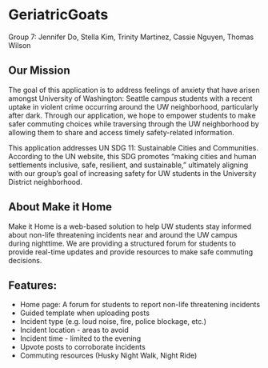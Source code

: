 # GeriatricGoats
Group 7: Jennifer Do, Stella Kim, Trinity Martinez, Cassie Nguyen, Thomas Wilson

## Our Mission
The goal of this application is to address feelings of anxiety that have arisen amongst University of Washington: Seattle campus students with a recent uptake in violent crime occurring around the UW neighborhood, particularly after dark. Through our application, we hope to empower students to make safer commuting choices while traversing through the UW neighborhood by allowing them to share and access timely safety-related information.

This application addresses UN SDG 11: Sustainable Cities and Communities. According to the UN website, this SDG promotes “making cities and human settlements inclusive, safe, resilient, and sustainable,” ultimately aligning with our group’s goal of increasing safety for UW students in the University District neighborhood. 

## About Make it Home
Make it Home is a web-based solution to help UW students stay informed about non-life threatening incidents near and around the UW campus during nighttime. We are providing a structured forum for students to provide real-time updates and provide resources to make safe commuting decisions.

## Features:
- Home page: A forum for students to report non-life threatening incidents
- Guided template when uploading posts
- Incident type (e.g. loud noise, fire, police blockage, etc.)
- Incident location - areas to avoid
- Incident time - limited to the evening
- Upvote posts to corroborate incidents
- Commuting resources (Husky Night Walk, Night Ride)

